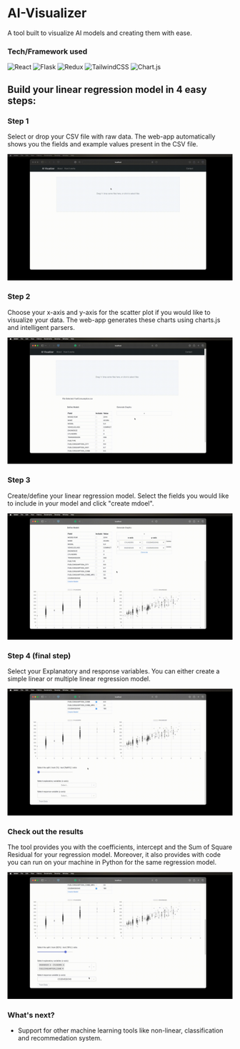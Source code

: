# AI-Visualizer
A tool built to visualize AI models and creating them with ease.

### Tech/Framework used
![React](https://img.shields.io/badge/react-%2320232a.svg?style=for-the-badge&logo=react&logoColor=%2361DAFB)
![Flask](https://img.shields.io/badge/flask-%23000.svg?style=for-the-badge&logo=flask&logoColor=white)
![Redux](https://img.shields.io/badge/redux-%23593d88.svg?style=for-the-badge&logo=redux&logoColor=white)
![TailwindCSS](https://img.shields.io/badge/tailwindcss-%2338B2AC.svg?style=for-the-badge&logo=tailwind-css&logoColor=white)
![Chart.js](https://img.shields.io/badge/chart.js-F5788D.svg?style=for-the-badge&logo=chart.js&logoColor=white)

## Build your linear regression model in 4 easy steps:

### Step 1
Select or drop your CSV file with raw data.
The web-app automatically shows you the fields and example values present in the CSV file.

<img src="https://github.com/mansooranis/AI-Visualizer/blob/master/assets/2023-01-02%2000-12-30.gif">

### Step 2
Choose your x-axis and y-axis for the scatter plot if you would like to visualize your data. The web-app generates these charts using charts.js and intelligent parsers.

<img src="https://github.com/mansooranis/AI-Visualizer/blob/master/assets/2023-01-02%2000-12-30-2.gif">

### Step 3
Create/define your linear regression model. Select the fields you would like to include in your model and click "create mdoel".

<img src="https://github.com/mansooranis/AI-Visualizer/blob/master/assets/2023-01-02%2000-12-30-3.gif">

### Step 4 (final step)
Select your Explanatory and response variables. You can either create a simple linear or multiple linear regression model.

<img src="https://github.com/mansooranis/AI-Visualizer/blob/master/assets/2023-01-02%2000-12-30-4.gif">

### Check out the results
The tool provides you with the coefficients, intercept and the Sum of Square Residual for your regression model. Moreover, it also provides with code you can run on your machine in Python for the same regression model.

<img src="https://github.com/mansooranis/AI-Visualizer/blob/master/assets/2023-01-02%2000-12-30-5.gif">

### What's next?
- Support for other machine learning tools like non-linear, classification and recommedation system.



